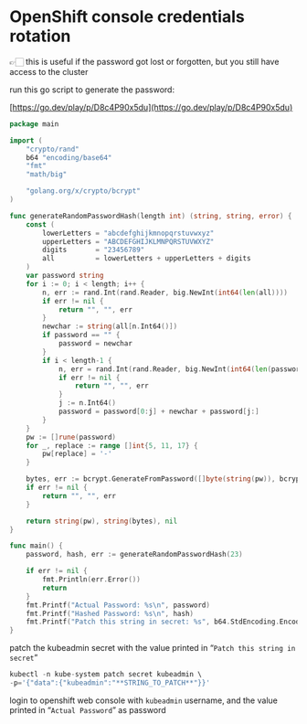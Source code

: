 # OpenShift console credentials rotation

<aside>
👉🏻 this is useful if the password got lost or forgotten, but you still have access to the cluster

</aside>

run this go script to generate the password:

[https://go.dev/play/p/D8c4P90x5du](https://go.dev/play/p/D8c4P90x5du)

```go
package main

import (
	"crypto/rand"
	b64 "encoding/base64"
	"fmt"
	"math/big"

	"golang.org/x/crypto/bcrypt"
)

func generateRandomPasswordHash(length int) (string, string, error) {
	const (
		lowerLetters = "abcdefghijkmnopqrstuvwxyz"
		upperLetters = "ABCDEFGHIJKLMNPQRSTUVWXYZ"
		digits       = "23456789"
		all          = lowerLetters + upperLetters + digits
	)
	var password string
	for i := 0; i < length; i++ {
		n, err := rand.Int(rand.Reader, big.NewInt(int64(len(all))))
		if err != nil {
			return "", "", err
		}
		newchar := string(all[n.Int64()])
		if password == "" {
			password = newchar
		}
		if i < length-1 {
			n, err = rand.Int(rand.Reader, big.NewInt(int64(len(password)+1)))
			if err != nil {
				return "", "", err
			}
			j := n.Int64()
			password = password[0:j] + newchar + password[j:]
		}
	}
	pw := []rune(password)
	for _, replace := range []int{5, 11, 17} {
		pw[replace] = '-'
	}

	bytes, err := bcrypt.GenerateFromPassword([]byte(string(pw)), bcrypt.DefaultCost)
	if err != nil {
		return "", "", err
	}

	return string(pw), string(bytes), nil
}

func main() {
	password, hash, err := generateRandomPasswordHash(23)

	if err != nil {
		fmt.Println(err.Error())
		return
	}
	fmt.Printf("Actual Password: %s\n", password)
	fmt.Printf("Hashed Password: %s\n", hash)
	fmt.Printf("Patch this string in secret: %s", b64.StdEncoding.EncodeToString([]byte(hash)))
}
```

patch the kubeadmin secret with the value printed in “`Patch this string in secret`”

```go
kubectl -n kube-system patch secret kubeadmin \
-p='{"data":{"kubeadmin":"**STRING_TO_PATCH**"}}'
```

login to openshift web console with `kubeadmin` username, and the value printed in “`Actual Password`” as password